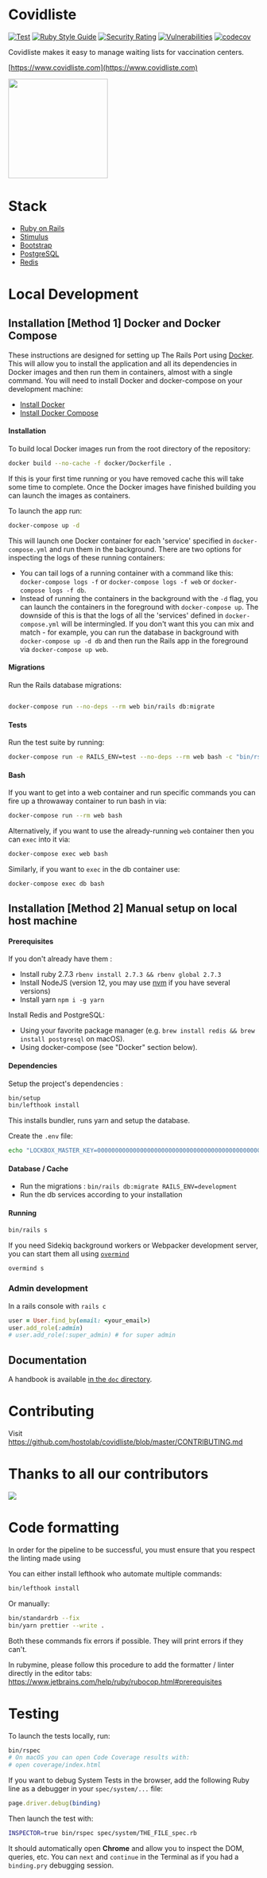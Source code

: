 # Covidliste

[![Test](https://github.com/hostolab/covidliste/actions/workflows/test.yml/badge.svg?branch=master)](https://github.com/hostolab/covidliste/actions/workflows/test.yml)
[![Ruby Style Guide](https://img.shields.io/badge/code_style-standard-brightgreen.svg)](https://github.com/testdouble/standard)
[![Security Rating](https://sonarcloud.io/api/project_badges/measure?project=hostolab_covidliste&metric=security_rating)](https://sonarcloud.io/dashboard?id=hostolab_covidliste)
[![Vulnerabilities](https://sonarcloud.io/api/project_badges/measure?project=hostolab_covidliste&metric=vulnerabilities)](https://sonarcloud.io/dashboard?id=hostolab_covidliste)
[![codecov](https://codecov.io/gh/hostolab/covidliste/branch/master/graph/badge.svg?token=Z6SM94ONW9)](https://codecov.io/gh/hostolab/covidliste)

Covidliste makes it easy to manage waiting lists for vaccination centers.

[https://www.covidliste.com](https://www.covidliste.com)

<img src='https://www.pasteur.fr/sites/default/files/styles/media-wide/public/rubrique_linstitut_pasteur/notre_histoire/alexandre-yersin-institutpasteur_46576.jpg?itok=FL2T1kf4' width='200px'> </img>

# Stack

- [Ruby on Rails](https://rubyonrails.org/)
- [Stimulus](https://stimulus.hotwire.dev/)
- [Bootstrap](https://getbootstrap.com/)
- [PostgreSQL](https://www.postgresql.org/)
- [Redis](https://redis.io/)

# Local Development

## Installation [Method 1] Docker and Docker Compose

These instructions are designed for setting up The Rails Port using [Docker](https://www.docker.com/). This will allow you to install the application and all its dependencies in Docker images and then run them in containers, almost with a single command. You will need to install Docker and docker-compose on your development machine:

- [Install Docker](https://docs.docker.com/install/)
- [Install Docker Compose](https://docs.docker.com/compose/install/)

#### Installation

To build local Docker images run from the root directory of the repository:

```bash
docker build --no-cache -f docker/Dockerfile .
```

If this is your first time running or you have removed cache this will take some time to complete. Once the Docker images have finished building you can launch the images as containers.

To launch the app run:

```bash
docker-compose up -d
```

This will launch one Docker container for each 'service' specified in `docker-compose.yml` and run them in the background. There are two options for inspecting the logs of these running containers:

- You can tail logs of a running container with a command like this: `docker-compose logs -f` or `docker-compose logs -f web` or `docker-compose logs -f db`.
- Instead of running the containers in the background with the `-d` flag, you can launch the containers in the foreground with `docker-compose up`. The downside of this is that the logs of all the 'services' defined in `docker-compose.yml` will be intermingled. If you don't want this you can mix and match - for example, you can run the database in background with `docker-compose up -d db` and then run the Rails app in the foreground via `docker-compose up web`.

#### Migrations

Run the Rails database migrations:

```bash

docker-compose run --no-deps --rm web bin/rails db:migrate
```

#### Tests

Run the test suite by running:

```bash
docker-compose run -e RAILS_ENV=test --no-deps --rm web bash -c "bin/rspec"
```

#### Bash

If you want to get into a web container and run specific commands you can fire up a throwaway container to run bash in via:

```bash
docker-compose run --rm web bash
```

Alternatively, if you want to use the already-running `web` container then you can `exec` into it via:

```bash
docker-compose exec web bash
```

Similarly, if you want to `exec` in the db container use:

```bash
docker-compose exec db bash
```

## Installation [Method 2] Manual setup on local host machine

#### Prerequisites

If you don't already have them :

- Install ruby 2.7.3 `rbenv install 2.7.3 && rbenv global 2.7.3`
- Install NodeJS (version 12, you may use [nvm](https://github.com/nvm-sh/nvm) if you have several versions)
- Install yarn `npm i -g yarn`

Install Redis and PostgreSQL:

- Using your favorite package manager (e.g. `brew install redis && brew install postgresql` on macOS).
- Using docker-compose (see "Docker" section below).

#### Dependencies

Setup the project's dependencies :

```bash
bin/setup
bin/lefthook install
```

This installs bundler, runs yarn and setup the database.

Create the `.env` file:

```bash
echo "LOCKBOX_MASTER_KEY=0000000000000000000000000000000000000000000000000000000000000000" > .env
```

#### Database / Cache

- Run the migrations : `bin/rails db:migrate RAILS_ENV=development`
- Run the db services according to your installation

#### Running

```bash
bin/rails s
```

If you need Sidekiq background workers or Webpacker development server, you can
start them all using [`overmind`](https://github.com/DarthSim/overmind)

```bash
overmind s
```

### Admin development

In a rails console with `rails c`

```ruby
user = User.find_by(email: <your_email>)
user.add_role(:admin)
# user.add_role(:super_admin) # for super admin
```

## Documentation

A handbook is available [in the `doc` directory](doc/handbook.md).

# Contributing

Visit https://github.com/hostolab/covidliste/blob/master/CONTRIBUTING.md

# Thanks to all our contributors

<a href="https://github.com/hostolab/covidliste/graphs/contributors">
  <img src="https://contributors-img.web.app/image?repo=hostolab/covidliste" />
</a>

# Code formatting

In order for the pipeline to be successful, you must ensure that you respect
the linting made using

You can either install lefthook who automate multiple commands:

```bash
bin/lefthook install
```

Or manually:

```bash
bin/standardrb --fix
bin/yarn prettier --write .
```

Both these commands fix errors if possible. They will print errors if they
can't.

In rubymine, please follow this procedure to add the formatter / linter
directly in the editor tabs:
https://www.jetbrains.com/help/ruby/rubocop.html#prerequisites

# Testing

To launch the tests locally, run:

```bash
bin/rspec
# On macOS you can open Code Coverage results with:
# open coverage/index.html
```

If you want to debug System Tests in the browser, add the following Ruby line
as a debugger in your `spec/system/...` file:

```ruby
page.driver.debug(binding)
```

Then launch the test with:

```bash
INSPECTOR=true bin/rspec spec/system/THE_FILE_spec.rb
```

It should automatically open **Chrome** and allow you to inspect the DOM,
queries, etc. You can `next` and `continue` in the Terminal as if you had a
`binding.pry` debugging session.
